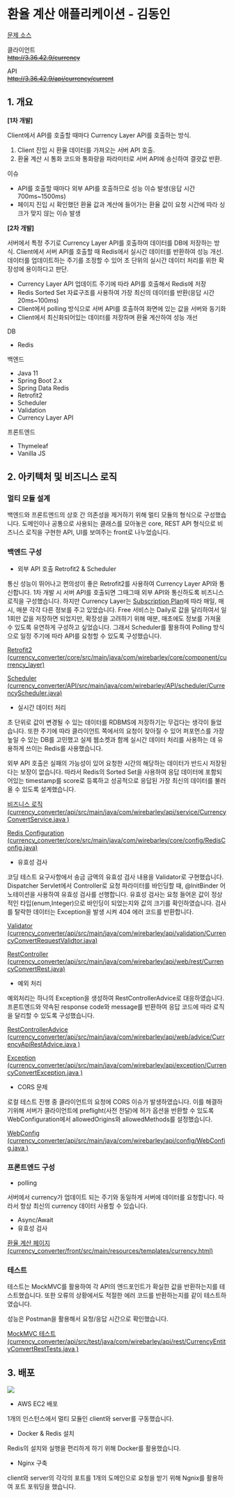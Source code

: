 # 환율 계산 애플리케이션 - 김동인

<a href="https://github.com/wirebarley/apply/blob/master/coding_test.md">문제 소스</a>

클라이언트<br/>
<strike>http://3.36.42.9/currency</strike>

API<br/>
<strike>http://3.36.42.9/api/currency/current</strike>

## 1. 개요

<strong>[1차 개발]</strong>

Client에서 API를 호출할 때마다 Currency Layer API를 호출하는 방식.

1. Client 진입 시 환율 데이터를 가져오는 서버 API 호출.
2. 환율 계산 시 통화 코드와 통화량을 파라미터로 서버 API에 송신하여 결괏값 반환.

이슈
* API를 호출할 때마다 외부 API를 호출하므로 성능 이슈 발생(응답 시간 700ms~1500ms)
* 페이지 진입 시 확인했던 환율 값과 계산에 들어가는 환율 값이 요청 시간에 따라 싱크가 맞지 않는 이슈 발생

<strong>[2차 개발]</strong>

서버에서 특정 주기로 Currency Layer API를 호출하여 데이터를 DB에 저장하는 방식. Client에서 서버 API를 호출할 때 Redis에서 실시간 데이터를 반환하여 성능 개선. 데이터를 업데이트하는 주기를 조정할 수 있어 초 단위의 실시간 데이터 처리를 위한 확장성에 용이하다고 판단.

* Currency Layer API 업데이트 주기에 따라 API를 호출해서 Redis에 저장
* Redis Sorted Set 자료구조를 사용하여 가장 최신의 데이터를 반환(응답 시간 20ms~100ms)
* Client에서 polling 방식으로 서버 API를 호출하여 화면에 있는 값을 서버와 동기화
* Client에서 최신화되어있는 데이터를 저장하며 환율 계산하여 성능 개선


DB
* Redis

백엔드
* Java 11
* Spring Boot 2.x
* Spring Data Redis
* Retrofit2
* Scheduler
* Validation
* Currency Layer API

프론트엔드
* Thymeleaf
* Vanilla JS


## 2. 아키텍처 및 비즈니스 로직

### 멀티 모듈 설계

백엔드와 프론트엔드의 상호 간 의존성을 제거하기 위해 멀티 모듈의 형식으로 구성했습니다.
도메인이나 공통으로 사용되는 클래스를 모아놓은 core, REST API 형식으로 비즈니스 로직을 구현한 API,
UI를 보여주는 front로 나누었습니다.


### 백엔드 구성

* 외부 API 호출 Retrofit2 & Scheduler

통신 성능이 뛰어나고 편의성이 좋은 Retrofit2를 사용하여 Currency Layer API와 통신합니다. 1차 개발 시 서버 API를 호출되면 그때그때
외부 API와 통신하도록 비즈니스 로직을 구성했습니다. 하지만 Currency Layer는 [Subscription Plan](https://currencylayer.com/product)에 따라 매일, 매시, 매분 각각 다른 정보를
주고 있었습니다. Free 서비스는 Daily로 값을 달리하여서 일 1회만 값을 저장하면 되었지만, 확장성을 고려하기 위해 매분, 매초에도 정보를
가져올 수 있도록 유연하게 구성하고 싶었습니다. 그래서 Scheduler를 활용하여 Polling 방식으로 일정 주기에 따라 API를 요청할 수 있도록
구성했습니다.

[Retrofit2 (currency_converter/core/src/main/java/com/wirebarley/core/component/currency_layer)](https://github.com/eastperson/currency_converter/tree/master/core/src/main/java/com/wirebarley/core/component/currency_layer) 

[Scheduler (currency_converter/API/src/main/java/com/wirebarley/API/scheduler/CurrencyScheduler.java)](https://github.com/eastperson/currency_converter/blob/master/api/src/main/java/com/wirebarley/api/scheduler/CurrencyScheduler.java) 


* 실시간 데이터 처리

초 단위로 값이 변경될 수 있는 데이터를 RDBMS에 저장하기는 무겁다는 생각이 들었습니다. 또한 주기에 따라 클라이언트 쪽에서의 요청이 잦아질
수 있어 퍼포먼스를 가장 높일 수 있는 DB를 고민했고 실제 웹소켓과 함께 실시간 데이터 처리를 사용하는 데 유용하게 쓰이는 Redis를 사용했습니다.

외부 API 호출은 실패의 가능성이 있어 요청한 시간의 해당하는 데이터가 반드시 저장된다는 보장이 없습니다. 
따라서 Redis의 Sorted Set을 사용하여 응답 데이터에 포함되어있는 timestamp를 score로 등록하고 성공적으로 응답된 가장 최신의 데이터를 
불러올 수 있도록 설계했습니다.

[비즈니스 로직 (currency_converter/api/src/main/java/com/wirebarley/api/service/CurrencyConvertService.java )](https://github.com/eastperson/currency_converter/blob/master/api/src/main/java/com/wirebarley/api/service/CurrencyConvertService.java) <br/>

[Redis Configuration (currency_converter/core/src/main/java/com/wirebarley/core/config/RedisConfig.java)](https://github.com/eastperson/currency_converter/blob/master/core/src/main/java/com/wirebarley/core/config/RedisConfig.java) <br/>

* 유효성 검사

코딩 테스트 요구사항에서 송금 금액의 유효성 검사 내용을 Validator로 구현했습니다. Dispatcher Servlet에서 Controller로
요청 파라미터를 바인딩할 때, @InitBinder 어노테이션을 사용하여 유효성 검사를 선행합니다. 유효성 검사는 요청 들어온 값이 정상적인
타입(enum,Integer)으로 바인딩이 되었는지와 값의 크기를 확인하였습니다. 검사를 탈락한 데이터는 Exception을 발생 시켜 404 에러 코드를 반환합니다.

[Validator (currency_converter/api/src/main/java/com/wirebarley/api/validation/CurrencyConvertRequestValidtor.java)](https://github.com/eastperson/currency_converter/blob/master/api/src/main/java/com/wirebarley/api/validation/CurrencyConvertRequestValidator.java) 

[RestController (currency_converter/api/src/main/java/com/wirebarley/api/web/rest/CurrencyConvertRest.java)](https://github.com/eastperson/currency_converter/blob/master/api/src/main/java/com/wirebarley/api/web/rest/CurrencyConvertRest.java)


* 예외 처리

예외처리는 하나의 Exception을 생성하여 RestControllerAdvice로 대응하였습니다. 프론트엔드와 약속된
response code와 message를 반환하여 응답 코드에 따라 로직을 달리할 수 있도록 구성했습니다.

[RestControllerAdvice (currency_converter/api/src/main/java/com/wirebarley/api/web/advice/CurrencyApiRestAdvice.java )](https://github.com/eastperson/currency_converter/blob/master/api/src/main/java/com/wirebarley/api/web/advice/CurrencyApiRestAdvice.java)

[Exception (currency_converter/api/src/main/java/com/wirebarley/api/exception/CurrencyConvertException.java )](https://github.com/eastperson/currency_converter/blob/master/api/src/main/java/com/wirebarley/api/exception/CurrencyConvertException.java)

* CORS 문제

로컬 테스트 진행 중 클라이언트의 요청에 CORS 이슈가 발생하였습니다. 이를 해결하기위해 서버가 클라이언트에 preflight(사전 전달)에 허가 옵션을 반환할 수 있도록 WebConfiguration에서 allowedOrigins와 allowedMethods를 설정했습니다. 

[WebConfig (currency_converter/api/src/main/java/com/wirebarley/api/config/WebConfig.java )](https://github.com/eastperson/currency_converter/blob/master/api/src/main/java/com/wirebarley/api/config/WebConfig.java)<br/>
### 프론트엔드 구성

* polling

서버에서 currency가 업데이트 되는 주기와 동일하게 서버에 데이터를 요청합니다. 따라서 항상 최신의 currency 데이터 사용할 수 있습니다.

* Async/Await
* 유효성 검사

[환율 계산 페이지 (currency_converter/front/src/main/resources/templates/currency.html)](https://github.com/eastperson/currency_converter/blob/master/front/src/main/resources/templates/currency.html)<br/>


### 테스트

테스트는 MockMVC를 활용하여 각 API의 엔드포인트가 확실한 값을 반환하는지를 테스트했습니다.
또한 오류의 상황에서도 적절한 에러 코드를 반환하는지를 같이 테스트하였습니다.

성능은 Postman을 활용해서 요청/응답 시간으로 확인했습니다.

[MockMVC 테스트 (currency_converter/api/src/test/java/com/wirebarley/api/rest/CurrencyEntityConvertRestTests.java )](https://github.com/eastperson/currency_converter/blob/master/api/src/test/java/com/wirebarley/api/rest/CurrencyEntityConvertRestTests.java)<br/>

## 3. 배포

<img src="https://user-images.githubusercontent.com/66561524/135833407-69804c6b-f9ad-48eb-ab20-dde06cff4e5c.png"/>

* AWS EC2 배포

1개의 인스턴스에서 멀티 모듈인 client와 server를 구동했습니다.

* Docker & Redis 설치

Redis의 설치와 실행을 편리하게 하기 위해 Docker를 활용했습니다.

* Nginx 구축

client와 server의 각각의 포트를 1개의 도메인으로 요청을 받기 위해 Ngnix를 활용하여 포트 포워딩을 했습니다.
